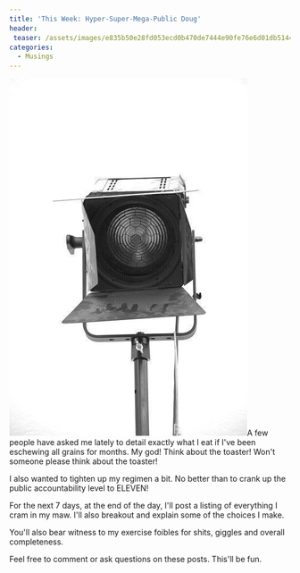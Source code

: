 ```yaml
---
title: 'This Week: Hyper-Super-Mega-Public Doug'
header:
 teaser: /assets/images/e835b50e28fd053ecd0b470de7444e90fe76e6d01db5144590f8c7_640_spotlight.jpg
categories:
  - Musings
---
```

<img src="/assets/images/e835b50e28fd053ecd0b470de7444e90fe76e6d01db5144590f8c7_640_spotlight.jpg">A few people have asked me lately to detail exactly what I eat if I've been eschewing all grains for months. My god! Think about the toaster! Won't someone please think about the toaster!

I also wanted to tighten up my regimen a bit. No better than to crank up the public accountability level to ELEVEN!

For the next 7 days, at the end of the day, I'll post a listing of everything I cram in my maw. I'll also breakout and explain some of the choices I make.

You'll also bear witness to my exercise foibles for shits, giggles and overall completeness.

Feel free to comment or ask questions on these posts. This'll be fun.